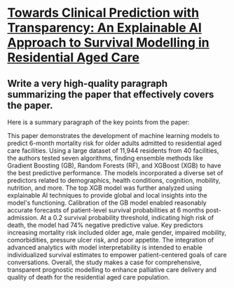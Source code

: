 # [Towards Clinical Prediction with Transparency: An Explainable AI   Approach to Survival Modelling in Residential Aged Care](https://arxiv.org/abs/2312.00271)

## Write a very high-quality paragraph summarizing the paper that effectively covers the paper.

 Here is a summary paragraph of the key points from the paper:

This paper demonstrates the development of machine learning models to predict 6-month mortality risk for older adults admitted to residential aged care facilities. Using a large dataset of 11,944 residents from 40 facilities, the authors tested seven algorithms, finding ensemble methods like Gradient Boosting (GB), Random Forests (RF), and XGBoost (XGB) to have the best predictive performance. The models incorporated a diverse set of predictors related to demographics, health conditions, cognition, mobility, nutrition, and more. The top XGB model was further analyzed using explainable AI techniques to provide global and local insights into the model's functioning. Calibration of the GB model enabled reasonably accurate forecasts of patient-level survival probabilities at 6 months post-admission. At a 0.2 survival probability threshold, indicating high risk of death, the model had 74% negative predictive value. Key predictors increasing mortality risk included older age, male gender, impaired mobility, comorbidities, pressure ulcer risk, and poor appetite. The integration of advanced analytics with model interpretability is intended to enable individualized survival estimates to empower patient-centered goals of care conversations. Overall, the study makes a case for comprehensive, transparent prognostic modelling to enhance palliative care delivery and quality of death for the residential aged care population.
